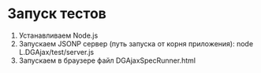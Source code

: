 # Запуск тестов

1. Устанавливаем Node.js
2. Запускаем JSONP сервер (путь запуска от корня приложения):
   node L.DGAjax/test/server.js
3. Запускаем в браузере файл DGAjaxSpecRunner.html